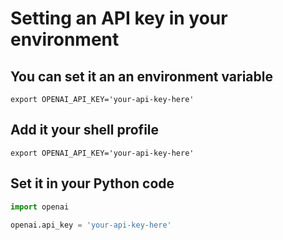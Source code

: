 # Setting an API key in your environment

## You can set it an an environment variable 

```
export OPENAI_API_KEY='your-api-key-here'
```

## Add it your shell profile 

```
export OPENAI_API_KEY='your-api-key-here'
```

## Set it in your Python code

```python
import openai

openai.api_key = 'your-api-key-here'
```
